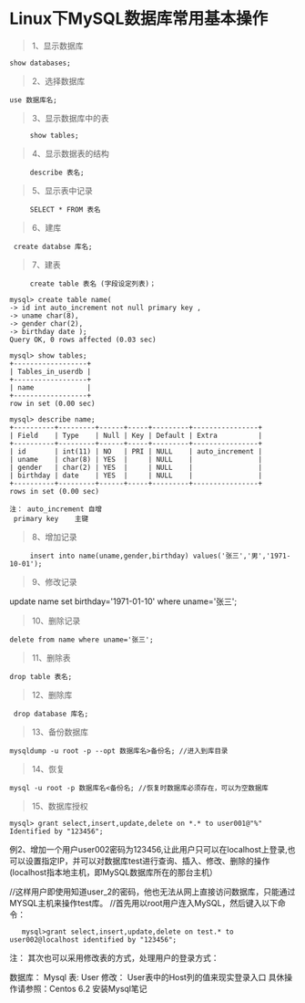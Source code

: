 # Linux下MySQL数据库常用基本操作 

>1、显示数据库

	show databases;
		
> 2、选择数据库

	use 数据库名;
>3、显示数据库中的表
	
		 show tables;
> 4、显示数据表的结构 
		
		 describe 表名;
> 5、显示表中记录
		 
		 SELECT * FROM 表名 
>6、建库

	 create databse 库名; 
>7、建表
		
		 create table 表名 (字段设定列表)；

	mysql> create table name(
    -> id int auto_increment not null primary key ,
    -> uname char(8),
    -> gender char(2),
    -> birthday date );
	Query OK, 0 rows affected (0.03 sec)

	mysql> show tables;
	+------------------+
	| Tables_in_userdb |
	+------------------+
	| name             |
	+------------------+
	row in set (0.00 sec)

	mysql> describe name;
	+----------+---------+------+-----+---------+----------------+
	| Field    | Type    | Null | Key | Default | Extra          |
	+----------+---------+------+-----+---------+----------------+
	| id       | int(11) | NO   | PRI | NULL    | auto_increment |
	| uname    | char(8) | YES  |     | NULL    |                |
	| gender   | char(2) | YES  |     | NULL    |                |
	| birthday | date    | YES  |     | NULL    |                |
	+----------+---------+------+-----+---------+----------------+
	rows in set (0.00 sec)

	注： auto_increment 自增
     primary key    主键
>8、增加记录
		 
		 insert into name(uname,gender,birthday) values('张三','男','1971-10-01');
> 9、修改记录

update name set birthday='1971-01-10' where uname='张三';
>  10、删除记录
	
	delete from name where uname='张三';
>   11、删除表

	drop table 表名;
>    12、删除库
	
	 drop database 库名;
>13、备份数据库 

	mysqldump -u root -p --opt 数据库名>备份名; //进入到库目录
>14、恢复
	
	mysql -u root -p 数据库名<备份名; //恢复时数据库必须存在，可以为空数据库
> 15、数据库授权

	mysql> grant select,insert,update,delete on *.* to user001@"%" Identified by "123456";
例2、增加一个用户user002密码为123456,让此用户只可以在localhost上登录,也可以设置指定IP，并可以对数据库test进行查询、插入、修改、删除的操作 (localhost指本地主机，即MySQL数据库所在的那台主机）

//这样用户即使用知道user_2的密码，他也无法从网上直接访问数据库，只能通过MYSQL主机来操作test库。
 //首先用以root用户连入MySQL，然后键入以下命令：
	   
	   mysql>grant select,insert,update,delete on test.* to user002@localhost identified by "123456";
	   
注： 其次也可以采用修改表的方式，处理用户的登录方式：

数据库： Mysql
表:      User
修改：   User表中的Host列的值来现实登录入口
具休操作请参照：Centos 6.2 安装Mysql笔记
	 
 

     
     
